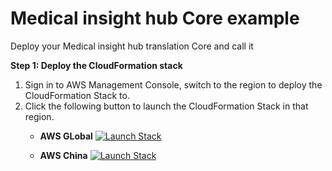 # Medical insight hub Core example

Deploy your Medical insight hub translation Core and call it

**Step 1: Deploy the CloudFormation stack**

1. Sign in to AWS Management Console, switch to the region to deploy the CloudFormation Stack to.
2. Click the following button to launch the CloudFormation Stack in that region.
   - **AWS GLobal**
     [![Launch Stack](../assets/launch-stack.png)](https://console.aws.amazon.com/cloudformation/home#/stacks/create/template?stackName=SampleClientForBedrockWeb&templateURL=https://aws-gcr-solutions.s3.amazonaws.com/medical-insights-hub/release_v1_0_1/InsightCoreAlb.template)

   - **AWS China**
     [![Launch Stack](../assets/launch-stack.png)](https://cn-north-1.console.amazonaws.cn/cloudformation/home#/stacks/create/template?stackName=SampleClientForBedrockWeb&templateURL=https://aws-gcr-solutions.s3.amazonaws.com/medical-insights-hub/release_v1_0_1/InsightCoreAlb.template)
